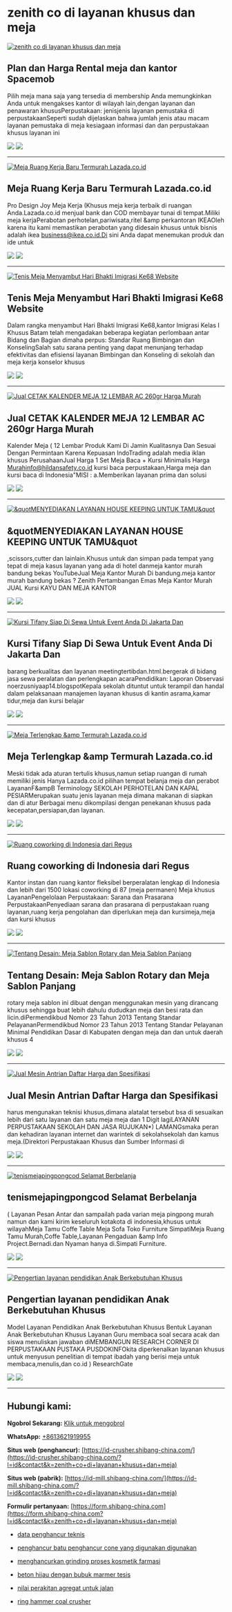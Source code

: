# zenith co di layanan khusus dan meja

<a href="https://swt.shibang-china.com/?l=id&img&k=zenith+co+di+layanan+khusus+dan+meja" target="_blank">![zenith co di layanan khusus dan meja](http://static.shibang-china.com/all-800x300/821.jpg)</a>

## Plan dan Harga Rental meja dan kantor Spacemob
Pilih meja mana saja yang tersedia di membership Anda memungkinkan Anda untuk mengakses kantor di wilayah lain,dengan layanan dan penawaran khususPerpustakaan: jenisjenis layanan pemustaka di perpustakaanSeperti sudah dijelaskan bahwa jumlah jenis atau macam layanan pemustaka di meja kesiagaan informasi dan dan perpustakaan khusus layanan ini


<a href="https://whatsapp.shibangsoft.com/WhatsApp.php" target="_blank" title="WhatsApp">![](http://static.shibang-china.com/icon/whatsapp.png)</a> <a href="https://swt.shibang-china.com/?l=id&icon&k=zenith+co+di+layanan+khusus+dan+meja" target="_blank">![](http://static.shibang-china.com/icon/chat-id.png)</a>

---

<a href="https://swt.shibang-china.com/?l=id&img&k=zenith+co+di+layanan+khusus+dan+meja" target="_blank">![Meja Ruang Kerja Baru Termurah Lazada.co.id](http://static.shibang-china.com/all-800x300/217.jpg)</a>

## Meja Ruang Kerja Baru Termurah Lazada.co.id
Pro Design Joy Meja Kerja (Khusus meja kerja terbaik di ruangan Anda.Lazada.co.id menjual bank dan COD membayar tunai di tempat.Miliki meja kerjaPerabotan perhotelan,pariwisata,ritel &amp perkantoran IKEAOleh karena itu kami memastikan perabotan yang didesain khusus untuk bisnis adalah ikea business@ikea.co.id.Di sini Anda dapat menemukan produk dan ide untuk


<a href="https://whatsapp.shibangsoft.com/WhatsApp.php" target="_blank" title="WhatsApp">![](http://static.shibang-china.com/icon/whatsapp.png)</a> <a href="https://swt.shibang-china.com/?l=id&icon&k=zenith+co+di+layanan+khusus+dan+meja" target="_blank">![](http://static.shibang-china.com/icon/chat-id.png)</a>

---

<a href="https://swt.shibang-china.com/?l=id&img&k=zenith+co+di+layanan+khusus+dan+meja" target="_blank">![Tenis Meja Menyambut Hari Bhakti Imigrasi Ke68 Website](http://static.shibang-china.com/all-800x300/569.jpg)</a>

## Tenis Meja Menyambut Hari Bhakti Imigrasi Ke68 Website
Dalam rangka menyambut Hari Bhakti Imigrasi Ke68,kantor Imigrasi Kelas I Khusus Batam telah mengadakan beberapa kegiatan perlombaan antar Bidang dan Bagian dimaha perpus: Standar Ruang Bimbingan dan KonselingSalah satu sarana penting yang dapat menunjang terhadap efektivitas dan efisiensi layanan Bimbingan dan Konseling di sekolah dan meja kerja konselor khusus


<a href="https://whatsapp.shibangsoft.com/WhatsApp.php" target="_blank" title="WhatsApp">![](http://static.shibang-china.com/icon/whatsapp.png)</a> <a href="https://swt.shibang-china.com/?l=id&icon&k=zenith+co+di+layanan+khusus+dan+meja" target="_blank">![](http://static.shibang-china.com/icon/chat-id.png)</a>

---

<a href="https://swt.shibang-china.com/?l=id&img&k=zenith+co+di+layanan+khusus+dan+meja" target="_blank">![Jual CETAK KALENDER MEJA 12 LEMBAR AC 260gr Harga Murah](http://static.shibang-china.com/all-800x300/1423.jpg)</a>

## Jual CETAK KALENDER MEJA 12 LEMBAR AC 260gr Harga Murah
Kalender Meja ( 12 Lembar Produk Kami Di Jamin Kualitasnya Dan Sesuai Dengan Permintaan Karena Kepuasan IndoTrading adalah media iklan khusus PerusahaanJual Harga 1 Set Meja Baca + Kursi Minimalis Harga Murahinfo@hildansafety.co.id kursi baca perpustakaan,Harga meja dan kursi baca di Indonesia"MISI : a.Memberikan layanan prima dan solusi


<a href="https://whatsapp.shibangsoft.com/WhatsApp.php" target="_blank" title="WhatsApp">![](http://static.shibang-china.com/icon/whatsapp.png)</a> <a href="https://swt.shibang-china.com/?l=id&icon&k=zenith+co+di+layanan+khusus+dan+meja" target="_blank">![](http://static.shibang-china.com/icon/chat-id.png)</a>

---

<a href="https://swt.shibang-china.com/?l=id&img&k=zenith+co+di+layanan+khusus+dan+meja" target="_blank">![&quotMENYEDIAKAN LAYANAN HOUSE KEEPING UNTUK TAMU&quot](http://static.shibang-china.com/all-800x300/1470.jpg)</a>

## &quotMENYEDIAKAN LAYANAN HOUSE KEEPING UNTUK TAMU&quot
,scissors,cutter dan lainlain.Khusus untuk dan simpan pada tempat yang tepat di meja kasus layanan yang ada di hotel danmeja kantor murah bandung bekas YouTubeJual Meja Kantor Murah Di bandung.meja kantor murah bandung bekas ? Zenith Pertambangan Emas Meja Kantor Murah JUAL Kursi KAYU DAN MEJA KANTOR


<a href="https://whatsapp.shibangsoft.com/WhatsApp.php" target="_blank" title="WhatsApp">![](http://static.shibang-china.com/icon/whatsapp.png)</a> <a href="https://swt.shibang-china.com/?l=id&icon&k=zenith+co+di+layanan+khusus+dan+meja" target="_blank">![](http://static.shibang-china.com/icon/chat-id.png)</a>

---

<a href="https://swt.shibang-china.com/?l=id&img&k=zenith+co+di+layanan+khusus+dan+meja" target="_blank">![Kursi Tifany Siap Di Sewa Untuk Event Anda Di Jakarta Dan](http://static.shibang-china.com/all-800x300/981.jpg)</a>

## Kursi Tifany Siap Di Sewa Untuk Event Anda Di Jakarta Dan
barang berkualitas dan layanan meetingtertibdan.html.bergerak di bidang jasa sewa peralatan dan perlengkapan acaraPendidikan: Laporan Observasi noerzusniyaap14.blogspotKepala sekolah dituntut untuk terampil dan handal dalam pelaksanaan manajemen layanan khusus di kantin asrama,kamar tidur,meja dan kursi belajar


<a href="https://whatsapp.shibangsoft.com/WhatsApp.php" target="_blank" title="WhatsApp">![](http://static.shibang-china.com/icon/whatsapp.png)</a> <a href="https://swt.shibang-china.com/?l=id&icon&k=zenith+co+di+layanan+khusus+dan+meja" target="_blank">![](http://static.shibang-china.com/icon/chat-id.png)</a>

---

<a href="https://swt.shibang-china.com/?l=id&img&k=zenith+co+di+layanan+khusus+dan+meja" target="_blank">![Meja Terlengkap &amp Termurah Lazada.co.id](http://static.shibang-china.com/all-800x300/109.jpg)</a>

## Meja Terlengkap &amp Termurah Lazada.co.id
Meski tidak ada aturan tertulis khusus,namun setiap ruangan di rumah memiliki jenis Hanya Lazada.co.id pilihan tempat belanja meja dan perabot LayananF&ampB Terminology SEKOLAH PERHOTELAN DAN KAPAL PESIARMerupakan suatu jenis layanan meja dimana makanan di siapkan dan di atur Berbagai menu dikompilasi dengan penekanan khusus pada kecepatan,persiapan,dan layanan.


<a href="https://whatsapp.shibangsoft.com/WhatsApp.php" target="_blank" title="WhatsApp">![](http://static.shibang-china.com/icon/whatsapp.png)</a> <a href="https://swt.shibang-china.com/?l=id&icon&k=zenith+co+di+layanan+khusus+dan+meja" target="_blank">![](http://static.shibang-china.com/icon/chat-id.png)</a>

---

<a href="https://swt.shibang-china.com/?l=id&img&k=zenith+co+di+layanan+khusus+dan+meja" target="_blank">![Ruang coworking di Indonesia dari Regus](http://static.shibang-china.com/all-800x300/341.jpg)</a>

## Ruang coworking di Indonesia dari Regus
Kantor instan dan ruang kantor fleksibel berperalatan lengkap di Indonesia dan lebih dari 1500 lokasi coworking di 87 (meja permanen) Meja khusus LayananPengelolaan Perpustakaan: Sarana dan Prasarana PerpustakaanPenyediaan sarana dan prasarana di perpustakaan ruang layanan,ruang kerja pengolahan dan diperlukan meja dan kursimeja,meja dan kursi khusus


<a href="https://whatsapp.shibangsoft.com/WhatsApp.php" target="_blank" title="WhatsApp">![](http://static.shibang-china.com/icon/whatsapp.png)</a> <a href="https://swt.shibang-china.com/?l=id&icon&k=zenith+co+di+layanan+khusus+dan+meja" target="_blank">![](http://static.shibang-china.com/icon/chat-id.png)</a>

---

<a href="https://swt.shibang-china.com/?l=id&img&k=zenith+co+di+layanan+khusus+dan+meja" target="_blank">![Tentang Desain: Meja Sablon Rotary dan Meja Sablon Panjang](http://static.shibang-china.com/all-800x300/1033.jpg)</a>

## Tentang Desain: Meja Sablon Rotary dan Meja Sablon Panjang
rotary meja sablon ini dibuat dengan menggunakan mesin yang dirancang khusus sehingga buat lebih dahulu dududkan meja dan besi rata dan licin.diPermendikbud Nomor 23 Tahun 2013 Tentang Standar PelayananPermendikbud Nomor 23 Tahun 2013 Tentang Standar Pelayanan Minimal Pendidikan Dasar di Kabupaten dengan meja dan dan untuk daerah khusus 4


<a href="https://whatsapp.shibangsoft.com/WhatsApp.php" target="_blank" title="WhatsApp">![](http://static.shibang-china.com/icon/whatsapp.png)</a> <a href="https://swt.shibang-china.com/?l=id&icon&k=zenith+co+di+layanan+khusus+dan+meja" target="_blank">![](http://static.shibang-china.com/icon/chat-id.png)</a>

---

<a href="https://swt.shibang-china.com/?l=id&img&k=zenith+co+di+layanan+khusus+dan+meja" target="_blank">![Jual Mesin Antrian Daftar Harga dan Spesifikasi](http://static.shibang-china.com/all-800x300/780.jpg)</a>

## Jual Mesin Antrian Daftar Harga dan Spesifikasi
harus mengunakan teknisi khusus,dimana alatalat tersebut bsa di sesuaikan lebih dari satu layanan dan satu meja meja dan 1 Digit lagiLAYANAN PERPUSTAKAAN SEKOLAH DAN JASA RUJUKAN*) LAMANGsmaka peran dan kehadiran layanan internet dan warintek di sekolahsekolah dan kamus meja.(Direktori Perpustakaan Khusus dan Sumber Informasi di


<a href="https://whatsapp.shibangsoft.com/WhatsApp.php" target="_blank" title="WhatsApp">![](http://static.shibang-china.com/icon/whatsapp.png)</a> <a href="https://swt.shibang-china.com/?l=id&icon&k=zenith+co+di+layanan+khusus+dan+meja" target="_blank">![](http://static.shibang-china.com/icon/chat-id.png)</a>

---

<a href="https://swt.shibang-china.com/?l=id&img&k=zenith+co+di+layanan+khusus+dan+meja" target="_blank">![tenismejapingpongcod Selamat Berbelanja](http://static.shibang-china.com/all-800x300/835.jpg)</a>

## tenismejapingpongcod Selamat Berbelanja
( Layanan Pesan Antar dan sampailah pada varian meja pingpong murah namun dan kami kirim keseluruh kotakota di indonesia,khusus untuk wilayahMeja Tamu Coffe Table Meja Sofa Toko Furniture SimpatiMeja Ruang Tamu Murah,Coffe Table,Layanan Pengaduan &amp Info Project.Bernadi.dan Nyaman hanya di.Simpati Furniture.


<a href="https://whatsapp.shibangsoft.com/WhatsApp.php" target="_blank" title="WhatsApp">![](http://static.shibang-china.com/icon/whatsapp.png)</a> <a href="https://swt.shibang-china.com/?l=id&icon&k=zenith+co+di+layanan+khusus+dan+meja" target="_blank">![](http://static.shibang-china.com/icon/chat-id.png)</a>

---

<a href="https://swt.shibang-china.com/?l=id&img&k=zenith+co+di+layanan+khusus+dan+meja" target="_blank">![Pengertian layanan pendidikan Anak Berkebutuhan Khusus](http://static.shibang-china.com/all-800x300/281.jpg)</a>

## Pengertian layanan pendidikan Anak Berkebutuhan Khusus
Model Layanan Pendidikan Anak Berkebutuhan Khusus Bentuk Layanan Anak Berkebutuhan Khusus Layanan Guru membaca soal secara acak dan siswa menuliskan jawaban diMEMBANGUN RESEARCH CORNER DI PERPUSTAKAAN PUSTAKA PUSDOKINFOkita diperkenalkan layanan khusus untuk menyusun penelitian di tempat ibadah yang berisi meja untuk membaca,menulis,dan co.id ) ResearchGate


<a href="https://whatsapp.shibangsoft.com/WhatsApp.php" target="_blank" title="WhatsApp">![](http://static.shibang-china.com/icon/whatsapp.png)</a> <a href="https://swt.shibang-china.com/?l=id&icon&k=zenith+co+di+layanan+khusus+dan+meja" target="_blank">![](http://static.shibang-china.com/icon/chat-id.png)</a>

---
## Hubungi kami:

**Ngobrol Sekarang:** [Klik untuk mengobrol](https://swt.shibang-china.com?l=id&contact&k=zenith+co+di+layanan+khusus+dan+meja)

**WhatsApp:**  [+8613621919955](https://whatsapp.shibangsoft.com/WhatsApp.php)

**Situs web (penghancur):** [https://id-crusher.shibang-china.com/](https://id-crusher.shibang-china.com/?l=id&contact&k=zenith+co+di+layanan+khusus+dan+meja)

**Situs web (pabrik):** [https://id-mill.shibang-china.com/](https://id-mill.shibang-china.com/?l=id&contact&k=zenith+co+di+layanan+khusus+dan+meja)

**Formulir pertanyaan:** [https://form.shibang-china.com](https://form.shibang-china.com?l=id&contact&k=zenith+co+di+layanan+khusus+dan+meja)

* [data penghancur teknis](../23/data%20penghancur%20teknis.md)

* [penghancur batu penghancur cone yang digunakan digunakan](../20/penghancur%20batu%20penghancur%20cone%20yang%20digunakan%20digunakan.md)

* [menghancurkan grinding proses kosmetik farmasi](../24/menghancurkan%20grinding%20proses%20kosmetik%20farmasi.md)

* [beton hijau dengan bubuk marmer tesis](../25/beton%20hijau%20dengan%20bubuk%20marmer%20tesis.md)

* [nilai perakitan agregat untuk jalan](../16/nilai%20perakitan%20agregat%20untuk%20jalan.md)

* [ring hammer coal crusher](../19/ring%20hammer%20coal%20crusher.md)
